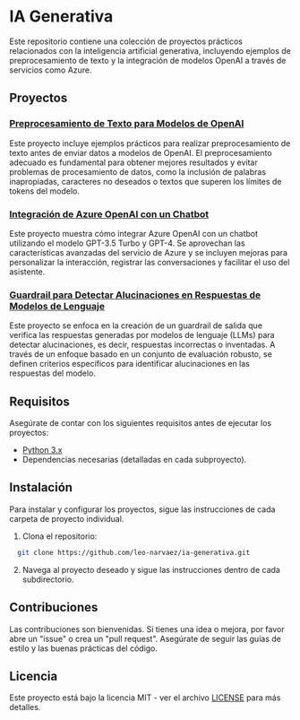 # IA Generativa

Este repositorio contiene una colección de proyectos prácticos relacionados con la inteligencia artificial generativa, incluyendo ejemplos de preprocesamiento de texto y la integración de modelos OpenAI a través de servicios como Azure.

## Proyectos

### [Preprocesamiento de Texto para Modelos de OpenAI](https://github.com/leo-narvaez/ia-generativa/tree/main/preprocessing)
Este proyecto incluye ejemplos prácticos para realizar preprocesamiento de texto antes de enviar datos a modelos de OpenAI. El preprocesamiento adecuado es fundamental para obtener mejores resultados y evitar problemas de procesamiento de datos, como la inclusión de palabras inapropiadas, caracteres no deseados o textos que superen los límites de tokens del modelo.

### [Integración de Azure OpenAI con un Chatbot](https://github.com/leo-narvaez/ia-generativa/tree/main/quickstart-openai)
Este proyecto muestra cómo integrar Azure OpenAI con un chatbot utilizando el modelo GPT-3.5 Turbo y GPT-4. Se aprovechan las características avanzadas del servicio de Azure y se incluyen mejoras para personalizar la interacción, registrar las conversaciones y facilitar el uso del asistente.

### [Guardrail para Detectar Alucinaciones en Respuestas de Modelos de Lenguaje](https://github.com/leo-narvaez/ia-generativa/tree/main/hallucination)
Este proyecto se enfoca en la creación de un guardrail de salida que verifica las respuestas generadas por modelos de lenguaje (LLMs) para detectar alucinaciones, es decir, respuestas incorrectas o inventadas. A través de un enfoque basado en un conjunto de evaluación robusto, se definen criterios específicos para identificar alucinaciones en las respuestas del modelo.

## Requisitos

Asegúrate de contar con los siguientes requisitos antes de ejecutar los proyectos:

- [Python 3.x](https://www.python.org/downloads/)
- Dependencias necesarias (detalladas en cada subproyecto).

## Instalación

Para instalar y configurar los proyectos, sigue las instrucciones de cada carpeta de proyecto individual.

1. Clona el repositorio:
 ```bash
   git clone https://github.com/leo-narvaez/ia-generativa.git
 ```
2. Navega al proyecto deseado y sigue las instrucciones dentro de cada subdirectorio.

## Contribuciones

Las contribuciones son bienvenidas. Si tienes una idea o mejora, por favor abre un "issue" o crea un "pull request". Asegúrate de seguir las guías de estilo y las buenas prácticas del código.

## Licencia

Este proyecto está bajo la licencia MIT - ver el archivo [LICENSE](LICENSE) para más detalles.
